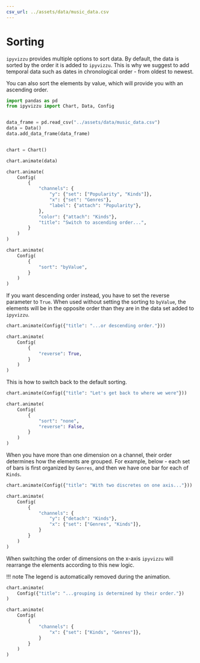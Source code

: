 ```yaml
---
csv_url: ../assets/data/music_data.csv
---
```


# Sorting

`ipyvizzu` provides multiple options to sort data. By default, the data is
sorted by the order it is added to `ipyvizzu`. This is why we suggest to add
temporal data such as dates in chronological order - from oldest to newest.

You can also sort the elements by value, which will provide you with an
ascending order.

<div id="tutorial_01"></div>

```python
import pandas as pd
from ipyvizzu import Chart, Data, Config


data_frame = pd.read_csv("../assets/data/music_data.csv")
data = Data()
data.add_data_frame(data_frame)


chart = Chart()

chart.animate(data)

chart.animate(
    Config(
        {
            "channels": {
                "y": {"set": ["Popularity", "Kinds"]},
                "x": {"set": "Genres"},
                "label": {"attach": "Popularity"},
            },
            "color": {"attach": "Kinds"},
            "title": "Switch to ascending order...",
        }
    )
)

chart.animate(
    Config(
        {
            "sort": "byValue",
        }
    )
)
```

If you want descending order instead, you have to set the reverse parameter to
`True`. When used without setting the sorting to `byValue`, the elements will be
in the opposite order than they are in the data set added to `ipyvizzu`.

<div id="tutorial_02"></div>

```python
chart.animate(Config({"title": "...or descending order."}))

chart.animate(
    Config(
        {
            "reverse": True,
        }
    )
)
```

This is how to switch back to the default sorting.

<div id="tutorial_03"></div>

```python
chart.animate(Config({"title": "Let's get back to where we were"}))

chart.animate(
    Config(
        {
            "sort": "none",
            "reverse": False,
        }
    )
)
```

When you have more than one dimension on a channel, their order determines how
the elements are grouped. For example, below - each set of bars is first
organized by `Genres`, and then we have one bar for each of `Kinds`.

<div id="tutorial_04"></div>

```python
chart.animate(Config({"title": "With two discretes on one axis..."}))

chart.animate(
    Config(
        {
            "channels": {
                "y": {"detach": "Kinds"},
                "x": {"set": ["Genres", "Kinds"]},
            }
        }
    )
)
```

When switching the order of dimensions on the x-axis `ipyvizzu` will rearrange
the elements according to this new logic.

!!! note
    The legend is automatically removed during the animation.

<div id="tutorial_05"></div>

```python
chart.animate(
    Config({"title": "...grouping is determined by their order."})
)

chart.animate(
    Config(
        {
            "channels": {
                "x": {"set": ["Kinds", "Genres"]},
            }
        }
    )
)
```

<script src="./sorting.js"></script>
